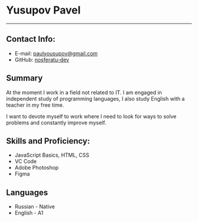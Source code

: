 # Yusupov Pavel
---
## Contact Info:
+ E-mail: <paulyousupov@gmail.com>
+ GitHub: [nosferatu-dev](https://github.com/nosferatu-dev/)
## Summary
At the moment I work in a field not related to IT.
I am engaged in independent study of programming languages, I also study English with a teacher in my free time.

I want to devote myself to work where I need to look for ways to solve problems and constantly improve myself.

## Skills and Proficiency:
+ JavaScript Basics, HTML, CSS
+ VC Code
+ Adobe Photoshop
+ Figma

## Languages
+ Russian - Native
+ English - A1
